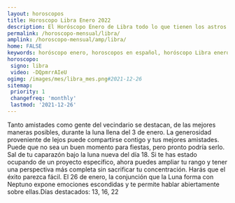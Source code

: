 ```yaml
---
layout: horoscopos
title: Horoscopo Libra Enero 2022
description: El Horóscopo Enero de Libra todo lo que tienen los astros preparados para este mes, amor, trabajo, familia. Todo sobre astrologia, tarot, predicciones. Horoscopo gratis en español, predicciones y astrología.
permalink: /horoscopo-mensual/libra/
amplink: /horoscopo-mensual/amp/libra/
home: FALSE
keywords: horóscopo enero, horoscopos en español, horóscopo Libra enero , horóscopo esperanza gracia, horoscop, horóscopos gratis, horoscopo Libra, Tarot, Astrologia, Zodíaco, Libra, horoscopo gratis, horoscopo del mes 
horoscopo:
 signo: libra
 video: -DQpmrrAIeU
ogimg: /images/mes/libra_mes.png#2021-12-26
sitemap:
 priority: 1
 changefreq: 'monthly'
 lastmod: '2021-12-26'
---
```



Tanto amistades como gente del vecindario se destacan, de las mejores maneras posibles, durante la luna llena del 3 de enero. La generosidad proveniente de lejos puede compartirse contigo y tus mejores amistades. Puede que no sea un buen momento para fiestas, pero pronto podría serlo. Sal de tu caparazón bajo la luna nueva del día 18. Si te has estado ocupando de un proyecto específico, ahora puedes ampliar tu rango y tener una perspectiva más completa sin sacrificar tu concentración. Harás que el éxito parezca fácil. El 26 de enero, la conjunción que la Luna forma con Neptuno expone emociones escondidas y te permite hablar abiertamente sobre ellas.Días destacados: 13, 16, 22 